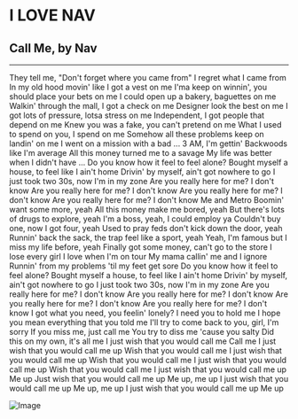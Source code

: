 # I LOVE NAV
## Call Me, by Nav
---
They tell me, "Don't forget where you came from"
I regret what I came from
In my old hood movin' like I got a vest on me
I'ma keep on winnin', you should place your bets on me
I could open up a bakery, baguettes on me
Walkin' through the mall, I got a check on me
Designer look the best on me
I got lots of pressure, lotsa stress on me
Independent, I got people that depend on me
Knew you was a fake, you can't pretend on me
What I used to spend on you, I spend on me
Somehow all these problems keep on landin' on me
I went on a mission with a bad ...
3 AM, I'm gettin' Backwoods like I'm average
All this money turned me to a savage
My life was better when I didn't have ...
Do you know how it feel to feel alone?
Bought myself a house, to feel like I ain't home
Drivin' by myself, ain't got nowhere to go
I just took two 30s, now I'm in my zone
Are you really here for me? I don't know
Are you really here for me? I don't know
Are you really here for me? I don't know
Are you really here for me? I don't know
Me and Metro Boomin' want some more, yeah
All this money make me bored, yeah
But there's lots of drugs to explore, yeah
I'm a boss, yeah, I could employ ya
Couldn't buy one, now I got four, yeah
Used to pray feds don't kick down the door, yeah
Runnin' back the sack, the trap feel like a sport, yeah
Yeah, I'm famous but I miss my life before, yeah
Finally got some money, can't go to the store
I lose every girl I love when I'm on tour
My mama callin' me and I ignore
Runnin' from my problems 'til my feet get sore
Do you know how it feel to feel alone?
Bought myself a house, to feel like I ain't home
Drivin' by myself, ain't got nowhere to go
I just took two 30s, now I'm in my zone
Are you really here for me? I don't know
Are you really here for me? I don't know
Are you really here for me? I don't know
Are you really here for me? I don't know
I got what you need, you feelin' lonely?
I need you to hold me
I hope you mean everything that you told me
I'll try to come back to you, girl, I'm sorry
If you miss me, just call me
You try to diss me 'cause you salty
Did this on my own, it's all me
I just wish that you would call me
Call me
I just wish that you would call me up
Wish that you would call me
I just wish that you would call me up
Wish that you would call me
I just wish that you would call me up
Wish that you would call me
I just wish that you would call me up
Me up
Just wish that you would call me up
Me up, me up
I just wish that you would call me up
Me up, me up
I just wish that you would call me up
Me up

![Image](https://i.ytimg.com/vi/jIwYSkveMUY/sddefault.jpg)
